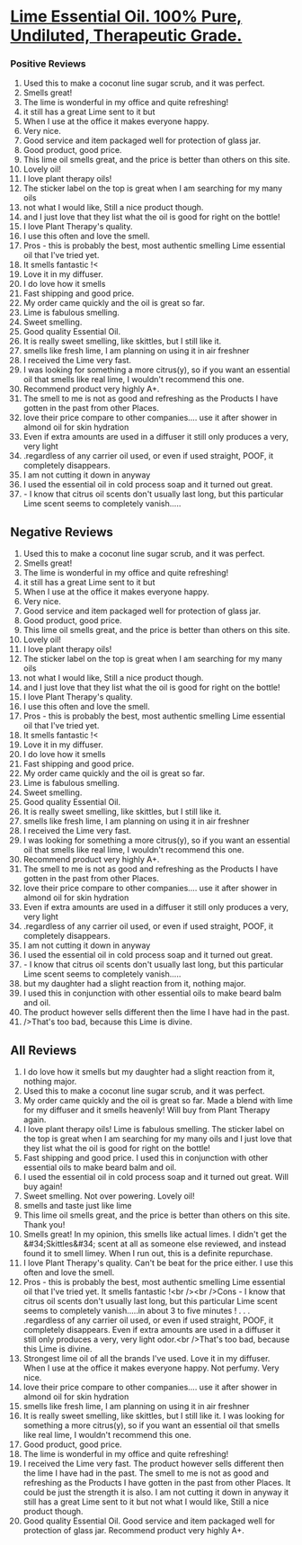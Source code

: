# [Lime Essential Oil. 100% Pure, Undiluted, Therapeutic Grade.](https://products.checkmycream.com/products/Lime-Essential-Oil.-100percent-Pure-Undiluted-Therapeutic-Grade..html)

### Positive Reviews

<ol>
      <li>Used this to make a coconut line sugar scrub, and it was perfect.</li>
      <li>Smells great!</li>
      <li>The lime is wonderful  in my office and quite refreshing!</li>
      <li>it still has a great Lime sent to it but</li>
      <li>When I use at the office it makes everyone happy.</li>
      <li>Very nice.</li>
      <li>Good service and item packaged well for protection of glass jar.</li>
      <li>Good product, good price.</li>
      <li>This lime oil smells great, and the price is better than others on this site.</li>
      <li>Lovely oil!</li>
      <li>I love plant therapy oils!  </li>
      <li>The sticker label on the top is great when I am searching for my many oils</li>
      <li>not what I would like, Still a nice product though.</li>
      <li>and I just love that they list what the oil is good for right on the bottle!</li>
      <li>I love Plant Therapy&#x27;s quality.</li>
      <li>I use this often and love the smell.</li>
      <li>Pros - this is probably the best, most authentic smelling Lime essential oil that I&#x27;ve tried yet.</li>
      <li>It smells fantastic !&lt;</li>
      <li>Love it in my diffuser.</li>
      <li>I do love how it smells</li>
      <li>Fast shipping and good price.  </li>
      <li>My order came quickly and the oil is great so far.  </li>
      <li>Lime is fabulous smelling.</li>
      <li>Sweet smelling.</li>
      <li>Good quality Essential Oil.</li>
      <li>It is really sweet smelling, like skittles, but I still like it.</li>
      <li>smells like fresh lime, I am planning on using it in air freshner</li>
      <li>I received the Lime very fast.</li>
      <li>I was looking for something a more citrus(y), so if you want an essential oil that smells like real lime, I wouldn&#x27;t recommend this one.</li>
      <li>Recommend product very highly A+.</li>
      <li>The smell to me is not as good and refreshing as the Products I have gotten in the past from other Places.</li>
      <li>love their price compare to other companies.... use it after shower in almond oil for skin hydration</li>
      <li>Even if extra amounts are used in a diffuser it still only produces a very, very light</li>
      <li>.regardless of any carrier oil used, or even if used straight, POOF, it completely disappears.</li>
      <li>I am not cutting it down in anyway</li>
      <li>I used the essential oil in cold process soap and it turned out great.  </li>
      <li>- I know that citrus oil scents don&#x27;t usually last long, but this particular Lime scent seems to completely vanish.....</li>
</ol>


<h2>Negative Reviews</h2>
<ol>
<li> Used this to make a coconut line sugar scrub, and it was perfect.</li>
<li> Smells great!</li>
<li> The lime is wonderful  in my office and quite refreshing!</li>
<li> it still has a great Lime sent to it but</li>
<li> When I use at the office it makes everyone happy.</li>
<li> Very nice.</li>
<li> Good service and item packaged well for protection of glass jar.</li>
<li> Good product, good price.</li>
<li> This lime oil smells great, and the price is better than others on this site.</li>
<li> Lovely oil!</li>
<li> I love plant therapy oils!  </li>
<li> The sticker label on the top is great when I am searching for my many oils</li>
<li> not what I would like, Still a nice product though.</li>
<li> and I just love that they list what the oil is good for right on the bottle!</li>
<li> I love Plant Therapy&#x27;s quality.</li>
<li> I use this often and love the smell.</li>
<li> Pros - this is probably the best, most authentic smelling Lime essential oil that I&#x27;ve tried yet.</li>
<li> It smells fantastic !&lt;</li>
<li> Love it in my diffuser.</li>
<li> I do love how it smells</li>
<li> Fast shipping and good price.  </li>
<li> My order came quickly and the oil is great so far.  </li>
<li> Lime is fabulous smelling.</li>
<li> Sweet smelling.</li>
<li> Good quality Essential Oil.</li>
<li> It is really sweet smelling, like skittles, but I still like it.</li>
<li> smells like fresh lime, I am planning on using it in air freshner</li>
<li> I received the Lime very fast.</li>
<li> I was looking for something a more citrus(y), so if you want an essential oil that smells like real lime, I wouldn&#x27;t recommend this one.</li>
<li> Recommend product very highly A+.</li>
<li> The smell to me is not as good and refreshing as the Products I have gotten in the past from other Places.</li>
<li> love their price compare to other companies.... use it after shower in almond oil for skin hydration</li>
<li> Even if extra amounts are used in a diffuser it still only produces a very, very light</li>
<li> .regardless of any carrier oil used, or even if used straight, POOF, it completely disappears.</li>
<li> I am not cutting it down in anyway</li>
<li> I used the essential oil in cold process soap and it turned out great.  </li>
<li> - I know that citrus oil scents don&#x27;t usually last long, but this particular Lime scent seems to completely vanish.....</li>
<li> but my daughter had a slight reaction from it, nothing major.</li>
<li> I used this in conjunction with other essential oils to make beard balm and oil.</li>
<li> The product however sells different then the lime I have had in the past.</li>
<li> /&gt;That&#x27;s too bad, because this Lime is divine.</li>
</ol>

<h2>All Reviews</h2>

<ol>
    <li> I do love how it smells but my daughter had a slight reaction from it, nothing major.</li>
    <li> Used this to make a coconut line sugar scrub, and it was perfect.</li>
    <li> My order came quickly and the oil is great so far.  Made a blend with lime for my diffuser and it smells heavenly!  Will buy from Plant Therapy again.</li>
    <li> I love plant therapy oils!  Lime is fabulous smelling. The sticker label on the top is great when I am searching for my many oils and I just love that they list what the oil is good for right on the bottle!</li>
    <li> Fast shipping and good price.  I used this in conjunction with other essential oils to make beard balm and oil.</li>
    <li> I used the essential oil in cold process soap and it turned out great.  Will buy again!</li>
    <li> Sweet smelling. Not over powering. Lovely oil!</li>
    <li> smells and taste just like lime</li>
    <li> This lime oil smells great, and the price is better than others on this site. Thank you!</li>
    <li> Smells great! In my opinion, this smells like actual limes. I didn&#x27;t get the &amp;#34;Skittles&amp;#34; scent at all as someone else reviewed, and instead found it to smell limey. When I run out, this is a definite repurchase.</li>
    <li> I love Plant Therapy&#x27;s quality. Can&#x27;t be beat for the price either. I use this often and love the smell.</li>
    <li> Pros - this is probably the best, most authentic smelling Lime essential oil that I&#x27;ve tried yet. It smells fantastic !&lt;br /&gt;&lt;br /&gt;Cons - I know that citrus oil scents don&#x27;t usually last long, but this particular Lime scent seems to completely vanish.....in  about 3 to five minutes ! . . . .regardless of any carrier oil used, or even if used straight, POOF, it completely disappears. Even if extra amounts are used in a diffuser it still only produces a very, very light odor.&lt;br /&gt;That&#x27;s too bad, because this Lime is divine.</li>
    <li> Strongest lime oil of all the brands I&#x27;ve used. Love it in my diffuser. When I use at the office it makes everyone happy. Not perfumy. Very nice.</li>
    <li> love their price compare to other companies.... use it after shower in almond oil for skin hydration</li>
    <li> smells like fresh lime, I am planning on using it in air freshner</li>
    <li> It is really sweet smelling, like skittles, but I still like it. I was looking for something a more citrus(y), so if you want an essential oil that smells like real lime, I wouldn&#x27;t recommend this one.</li>
    <li> Good product, good price.</li>
    <li> The lime is wonderful  in my office and quite refreshing!</li>
    <li> I received the Lime very fast. The product however sells different then the lime I have had in the past. The smell to me is not as good and refreshing as the Products I have gotten in the past from other Places. It could be just the strength it is also. I am not cutting it down in anyway it still has a great Lime sent to it but not what I would like, Still a nice product though.</li>
    <li> Good quality Essential Oil. Good service and item packaged well for protection of glass jar. Recommend product very highly A+.</li>
</ol>




